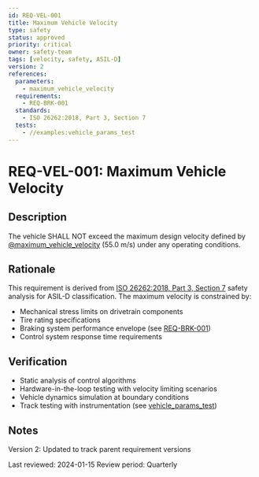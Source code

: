 ```yaml
---
id: REQ-VEL-001
title: Maximum Vehicle Velocity
type: safety
status: approved
priority: critical
owner: safety-team
tags: [velocity, safety, ASIL-D]
version: 2
references:
  parameters:
    - maximum_vehicle_velocity
  requirements:
    - REQ-BRK-001
  standards:
    - ISO 26262:2018, Part 3, Section 7
  tests:
    - //examples:vehicle_params_test
---
```


# REQ-VEL-001: Maximum Vehicle Velocity

## Description

The vehicle SHALL NOT exceed the maximum design velocity defined by [@maximum_vehicle_velocity](../vehicle_params.bzl#maximum_vehicle_velocity) (55.0 m/s) under any operating conditions.

## Rationale

This requirement is derived from [ISO 26262:2018, Part 3, Section 7](https://www.iso.org/standard/68383.html) safety analysis for ASIL-D classification. The maximum velocity is constrained by:

- Mechanical stress limits on drivetrain components
- Tire rating specifications
- Braking system performance envelope (see [REQ-BRK-001](REQ-BRK-001.md))
- Control system response time requirements

## Verification

- Static analysis of control algorithms
- Hardware-in-the-loop testing with velocity limiting scenarios
- Vehicle dynamics simulation at boundary conditions
- Track testing with instrumentation (see [vehicle_params_test](../BUILD.bazel#vehicle_params_test))

## Notes

Version 2: Updated to track parent requirement versions

Last reviewed: 2024-01-15
Review period: Quarterly
